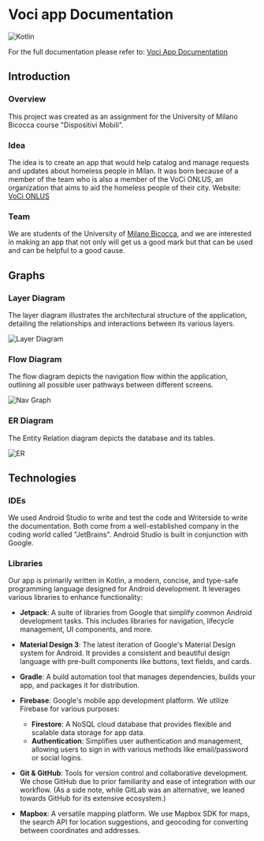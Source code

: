 # Voci app Documentation

![Kotlin](https://img.shields.io/badge/Kotlin-0095D5?style=for-the-badge&logo=kotlin&logoColor=white)

For the full documentation please refer to: [Voci App Documentation](https://sporetti.github.io/Voci-App/readme.html)

## Introduction

### Overview
This project was created as an assignment for the University of Milano Bicocca course "Dispositivi Mobili".

### Idea
The idea is to create an app that would help catalog and manage requests and updates about homeless people in Milan. It was born because of a member of the team who is also a member of the VoCi ONLUS, an organization that aims to aid the homeless people of their city.
Website: [VoCi ONLUS](https://www.volontaricittadini.it)

### Team
We are students of the University of [Milano Bicocca](https://www.unimib.it/), and we are interested in making an app that not only will get us a good mark but that can be used and can be helpful to a good cause.

## Graphs

### Layer Diagram

The layer diagram illustrates the architectural structure of the application, detailing the relationships and interactions between its various layers.

![Layer Diagram](LayerDiagram.png)

### Flow Diagram

The flow diagram depicts the navigation flow within the application, outlining all possible user pathways between different screens.

![Nav Graph](NavGraph.png)

### ER Diagram

The Entity Relation diagram depicts the database and its tables.

![ER](database_diagram.png)


## Technologies

### IDEs
We used Android Studio to write and test the code and Writerside to write the documentation. Both come from a well-established company in the coding world called "JetBrains". Android Studio is built in conjunction with Google.

### Libraries
Our app is primarily written in Kotlin, a modern, concise, and type-safe programming language designed for Android development. It leverages various libraries to enhance functionality:

- **Jetpack**: A suite of libraries from Google that simplify common Android development tasks. This includes libraries for navigation, lifecycle management, UI components, and more.

- **Material Design 3**: The latest iteration of Google's Material Design system for Android. It provides a consistent and beautiful design language with pre-built components like buttons, text fields, and cards.

- **Gradle**: A build automation tool that manages dependencies, builds your app, and packages it for distribution.

- **Firebase**: Google's mobile app development platform. We utilize Firebase for various purposes:
  - **Firestore**: A NoSQL cloud database that provides flexible and scalable data storage for app data.
  - **Authentication**: Simplifies user authentication and management, allowing users to sign in with various methods like email/password or social logins.

- **Git & GitHub**: Tools for version control and collaborative development. We chose GitHub due to prior familiarity and ease of integration with our workflow. (As a side note, while GitLab was an alternative, we leaned towards GitHub for its extensive ecosystem.)

- **Mapbox**: A versatile mapping platform. We use Mapbox SDK for maps, the search API for location suggestions, and geocoding for converting between coordinates and addresses.


